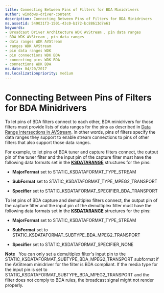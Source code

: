 ```yaml
---
title: Connecting Between Pins of Filters for BDA Minidrivers
author: windows-driver-content
description: Connecting Between Pins of Filters for BDA Minidrivers
ms.assetid: 549031f3-1501-43c0-b172-bc88613d7e61
keywords:
- Broadcast Driver Architecture WDK AVStream , pin data ranges
- BDA WDK AVStream , pin data ranges
- data ranges WDK AVStream
- ranges WDK AVStream
- pin data ranges WDK
- pin connections WDK BDA
- connecting pins WDK BDA
- connections WDK BDA
ms.date: 04/20/2017
ms.localizationpriority: medium
---
```


# Connecting Between Pins of Filters for BDA Minidrivers





To let pins of BDA filters connect to each other, BDA minidrivers for those filters must provide lists of data ranges for the pins as described in [Data Range Intersections in AVStream](data-range-intersections-in-avstream.md). In other words, pins of filters specify the data ranges they support to enable stream connections to pins of other filters that also support those data ranges.

For example, to let pins of BDA tuner and capture filters connect, the output pin of the tuner filter and the input pin of the capture filter must have the following data formats set in the [**KSDATARANGE**](https://msdn.microsoft.com/library/windows/hardware/ff561658) structures for the pins:

-   **MajorFormat** set to STATIC\_KSDATAFORMAT\_TYPE\_STREAM

-   **SubFormat** set to STATIC\_KSDATAFORMAT\_TYPE\_MPEG2\_TRANSPORT

-   **Specifier** set to STATIC\_KSDATAFORMAT\_SPECIFIER\_BDA\_TRANSPORT

To let pins of BDA capture and demultiplex filters connect, the output pin of the capture filter and the input pin of the demultiplex filter must have the following data formats set in the [**KSDATARANGE**](https://msdn.microsoft.com/library/windows/hardware/ff561658) structures for the pins:

-   **MajorFormat** set to STATIC\_KSDATAFORMAT\_TYPE\_STREAM

-   **SubFormat** set to STATIC\_KSDATAFORMAT\_SUBTYPE\_BDA\_MPEG2\_TRANSPORT

-   **Specifier** set to STATIC\_KSDATAFORMAT\_SPECIFIER\_NONE

**Note**   You can only set a demultiplex filter's input pin to the STATIC\_KSDATAFORMAT\_SUBTYPE\_BDA\_MPEG2\_TRANSPORT subformat if the AVStream minidriver for the filter is BDA compliant.
If the media type for the input pin is set to STATIC\_KSDATAFORMAT\_SUBTYPE\_BDA\_MPEG2\_TRANSPORT and the filter does not comply to BDA rules, the broadcast signal might not render properly.

 

 

 




